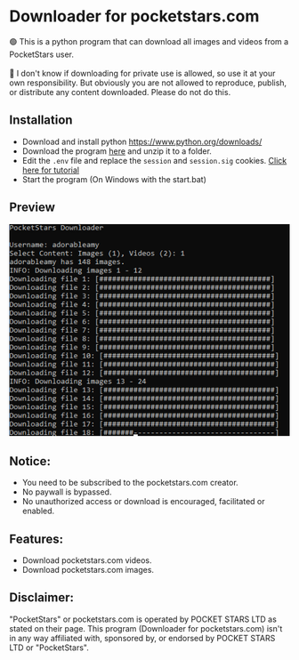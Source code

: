# Downloader for pocketstars.com
🟢 This is a python program that can download all images and videos from a PocketStars user.<br><br>
🔴 I don't know if downloading for private use is allowed, so use it at your own responsibility. But obviously you are not allowed to reproduce, publish, or distribute any content downloaded. Please do not do this.

## Installation
* Download and install python https://www.python.org/downloads/
* Download the program <a href="https://github.com/Motyldrogi/pocketstars-downloader/archive/refs/heads/main.zip" target="_blank">here</a> and unzip it to a folder.
* Edit the `.env` file and replace the `session` and `session.sig` cookies. [Click here for tutorial](github/cookie-tutorial.jpg)
* Start the program (On Windows with the start.bat)

## Preview
![Preview](github/preview.jpg)

## Notice:
* You need to be subscribed to the pocketstars.com creator.
* No paywall is bypassed.
* No unauthorized access or download is encouraged, facilitated or enabled.

## Features:
* Download pocketstars.com videos.
* Download pocketstars.com images.


## Disclaimer:
"PocketStars" or pocketstars.com is operated by POCKET STARS LTD as stated on their page. This program (Downloader for pocketstars.com) isn't in any way affiliated with, sponsored by, or endorsed by POCKET STARS LTD or "PocketStars".
